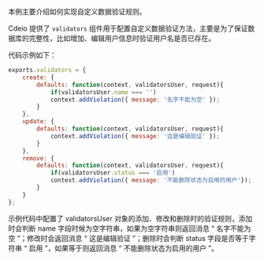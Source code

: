 本例主要介绍如何实现自定义数据验证规则。

 Cdeio 提供了 `validators` 组件用于配置自定义数据验证方法，主要是为了保证数据库的完整性，比如增加、编辑用户信息时验证用户名是否已存在。

代码示例如下：

```js
exports.validators = {
    create: {
        defaults: function(context, validatorsUser, request){
            if(validatorsUser.name === '')
            context.addViolation({ message: '名字不能为空' });
        }
    },
    update: {
        defaults: function(context, validatorsUser, request){
            context.addViolation({ message: '这是编辑验证' });
        }
    },
    remove: {
        defaults: function(context, validatorsUser, request){
            if(validatorsUser.status === '启用')
            context.addViolation({ message: '不能删除状态为启用的用户'});
        }
    }
};

```
示例代码中配置了 validatorsUser 对象的添加、修改和删除时的验证规则，添加时会判断 name 字段时候为空字符串，如果为空字符串则返回消息 “ 名字不能为空 ”；修改时会返回消息 “ 这是编辑验证 ”；删除时会判断 status 字段是否等于字符串 “ 启用 ”，如果等于则返回消息 “ 不能删除状态为启用的用户 ”。


